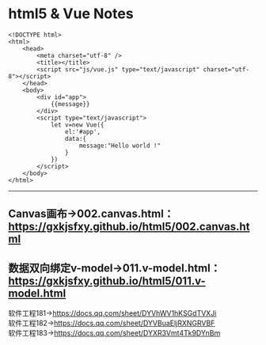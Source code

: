 # html5 & Vue Notes
```
<!DOCTYPE html>
<html>
	<head>
		<meta charset="utf-8" />
		<title></title>
		<script src="js/vue.js" type="text/javascript" charset="utf-8"></script>
	</head>
	<body>
		<div id="app">
			{{message}}
		</div>
		<script type="text/javascript">
			let v=new Vue({
				el:'#app',
				data:{
					message:"Hello world !"
				}
			})
		</script>
	</body>
</html>
```

---  
Canvas画布→002.canvas.html：https://gxkjsfxy.github.io/html5/002.canvas.html
---   
数据双向绑定v-model→011.v-model.html：https://gxkjsfxy.github.io/html5/011.v-model.html
--- 

软件工程181→https://docs.qq.com/sheet/DYVhWV1hKSGdTVXJi  
软件工程182→https://docs.qq.com/sheet/DYVBuaEljRXNGRVBF  
软件工程183→https://docs.qq.com/sheet/DYXR3Vmt4Tk9DYnBm  
